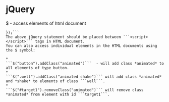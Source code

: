 # jQuery

$ - access elements of html document

 ```$(document).ready(function() {
});```
The above jQuery statement should be placed between ```<script></script>``` tags in HTML document.
You can also access individual elements in the HTML documents using the $ symbol:

* 
```$("button").addClass("animated")```  - will add class *animated* to all elements of type button.
* 
```$(".well").addClass("animated shake")``` will add class *animated* and *shake* to elements of class ```well```. 
* 
```$("#target1").removeClass("animated")``` will remove class *animated* from element with id ```target1```.